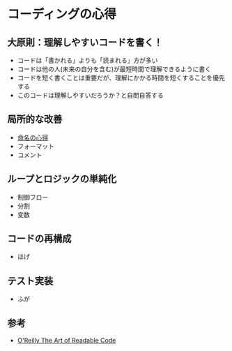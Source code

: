 # コーディングの心得

## 大原則：理解しやすいコードを書く！
- コードは「書かれる」よりも「読まれる」方が多い
- コードは他の人(未来の自分を含む)が最短時間で理解できるように書く
- コードを短く書くことは重要だが、理解にかかる時間を短くすることを優先する
- このコードは理解しやすいだろうか？と自問自答する

## 局所的な改善
- [命名の心得](./naming-guide.md)
- フォーマット
- コメント

## ループとロジックの単純化
- 制御フロー
- 分割
- 変数

## コードの再構成
- ほげ

## テスト実装
- ふが

## 参考
- [O'Reilly The Art of Readable Code](https://mcusoft.wordpress.com/wp-content/uploads/2015/04/the-art-of-readable-code.pdf)
